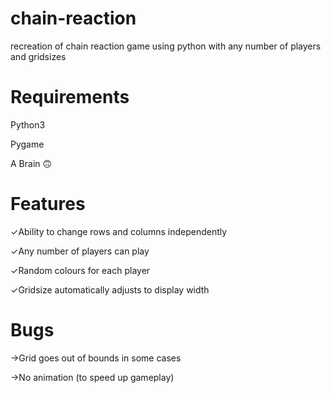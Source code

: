 # chain-reaction
recreation of chain reaction game using python with any number of players and gridsizes

# Requirements

Python3
 
Pygame 

A Brain 🙃

# Features

✓Ability to change rows and columns independently

✓Any number of players can play

✓Random colours for each player

✓Gridsize automatically adjusts to display width

# Bugs

→Grid goes out of bounds in some cases

→No animation (to speed up gameplay)
